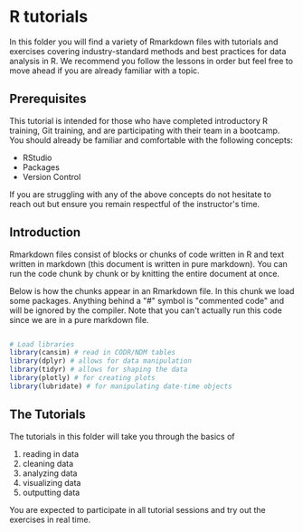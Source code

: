# R tutorials

In this folder you will find a variety of Rmarkdown files with tutorials and exercises covering industry-standard methods and best practices for data analysis in R. We recommend you follow the lessons in order but feel free to move ahead if you are already familiar with a topic.

## Prerequisites

This tutorial is intended for those who have completed introductory R training, Git training, and are participating with their team in a bootcamp. You should already be familiar and comfortable with the following concepts:

- RStudio
- Packages
- Version Control

If you are struggling with any of the above concepts do not hesitate to reach out but ensure you remain respectful of the instructor's time.

## Introduction

Rmarkdown files consist of blocks or chunks of code written in R and text written in markdown (this document is written in pure markdown). You can run the code chunk by chunk or by knitting the entire document at once.

Below is how the chunks appear in an Rmarkdown file. In this chunk we load some packages. Anything behind a "#" symbol is "commented code" and will be ignored by the compiler. Note that you can't actually run this code since we are in a pure markdown file.

```r

# Load libraries
library(cansim) # read in CODR/NDM tables
library(dplyr) # allows for data manipulation
library(tidyr) # allows for shaping the data
library(plotly) # for creating plots
library(lubridate) # for manipulating date-time objects

```

## The Tutorials

The tutorials in this folder will take you through the basics of

1. reading in data
2. cleaning data
3. analyzing data
4. visualizing data
5. outputting data

You are expected to participate in all tutorial sessions and try out the exercises in real time.
